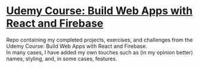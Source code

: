 # [Udemy Course: Build Web Apps with React and Firebase](https://www.udemy.com/course/build-web-apps-with-react-firebase/)

Repo containing my completed projects, exercises, and challenges from the Udemy Course: Build Web Apps with React and Firebase.  
In many cases, I have added my own touches such as (in my opinion better) names, styling, and, in some cases, features.
